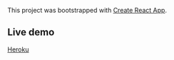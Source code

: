 This project was bootstrapped with [Create React App](https://github.com/facebook/create-react-app).

## Live demo
[Heroku](https://bogusweb-covid-19-tracker.herokuapp.com/)

